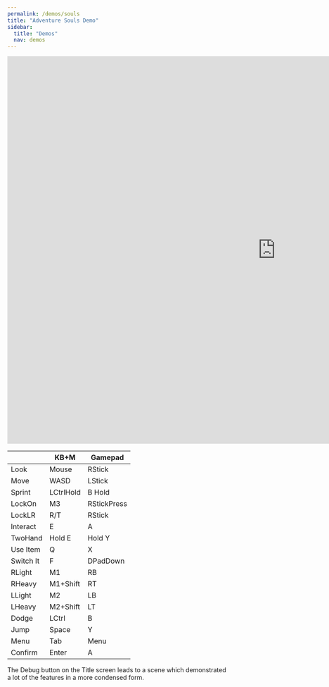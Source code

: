 ```yaml
---
permalink: /demos/souls
title: "Adventure Souls Demo"
sidebar:
  title: "Demos"
  nav: demos
---
```


<iframe frameborder="0" src="https://itch.io/embed-upload/6261361?color=000000" allowfullscreen="" width="1220" height="880"><a href="https://softleitner.itch.io/aak-adventuresouls-demo">Play AAK AdventureSouls Demo on itch.io</a></iframe>

|         |KB+M     |Gamepad    |
|---------|---------|-----------|
|Look     |Mouse    |RStick     |
|Move     |WASD     |LStick     |
|Sprint   |LCtrlHold|B Hold     |
|LockOn   |M3       |RStickPress|
|LockLR   |R/T      |RStick     |
|Interact |E        |A          |
|TwoHand  |Hold E   |Hold Y     |
|Use Item |Q        |X          |
|Switch It|F        |DPadDown   |
|RLight   |M1       |RB         |
|RHeavy   |M1+Shift |RT         |
|LLight   |M2       |LB         |
|LHeavy   |M2+Shift |LT         |
|Dodge    |LCtrl    |B          |
|Jump     |Space    |Y          |
|Menu     |Tab      |Menu       |
|Confirm  |Enter    |A          |

The Debug button on the Title screen leads to a scene which demonstrated a lot of the features in a more condensed form.